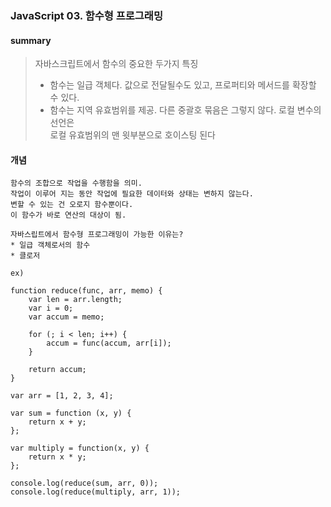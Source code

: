### JavaScript 03. 함수형 프로그래밍

#### summary
> 자바스크립트에서 함수의 중요한 두가지 특징
> - 함수는 일급 객체다. 값으로 전달될수도 있고, 프로퍼티와 메서드를 확장할 수 있다.<br>
> - 함수는 지역 유효범위를 제공. 다른 중괄호 묶음은 그렇지 않다. 로컬 변수의 선언은<br>
>   로컬 유효범위의 맨 윗부분으로 호이스팅 된다


#### 개념
```{.javascript}
함수의 조합으로 작업을 수행함을 의미.
작업이 이루어 지는 동안 작업에 필요한 데이터와 상태는 변하지 않는다.
변할 수 있는 건 오로지 함수뿐이다.
이 함수가 바로 연산의 대상이 됨.

자바스립트에서 함수형 프로그래밍이 가능한 이유는?
* 일급 객체로서의 함수
* 클로저

ex)

function reduce(func, arr, memo) {
    var len = arr.length;
    var i = 0;
    var accum = memo;

    for (; i < len; i++) {
        accum = func(accum, arr[i]);
    }

    return accum;
}

var arr = [1, 2, 3, 4];

var sum = function (x, y) {
    return x + y;
};

var multiply = function(x, y) {
    return x * y;
};

console.log(reduce(sum, arr, 0));
console.log(reduce(multiply, arr, 1));

```



